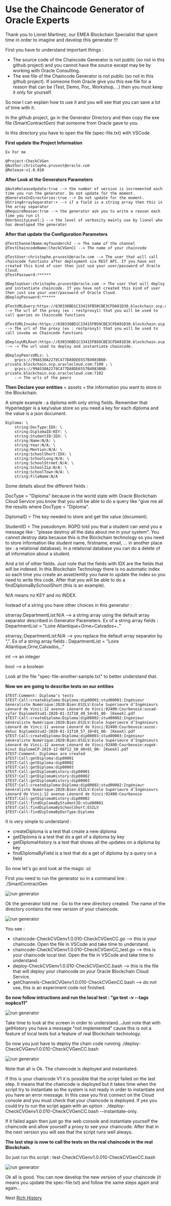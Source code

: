 # Use the Chaincode Generator of Oracle Experts

Thank you to Lionel Martinez, our EMEA Blockchain Specialist that spent time in order to imagine and develop this generator !!!

First you have to understand important things :

- The source code of the Chaincode Generator is not public (so not in this github project) and you cannot have the source except may be by working with Oracle Consulting. 
- The exe file of the Chaincode Generator is not public (so not in this github project). If someone from Oracle  give you this exe file for a reason that can be (Test, Demo, Poc, Workshop, ..) then you must keep it only for yourself. 

So now I can explain how to use it and you will see that you can save a lot of time with it.

In the github project, go in the Generator Directory and then copy the exe file (SmartContractGen) that someone from Oracle gave to you. 

In this directory you have to open the file (spec-file.txt) with VSCode

**First update the Project Information**

```
Ex For me 

@Project:CheckCVGen
@Author:christophe.pruvost@oracle.com
@Release:v1.0.010
```

**After Look at the Generators Parameters**

```
@AutoReleaseUpdate:true --> the number of version is incremented each time you run the generator. Do not update for the moment.
@GenerateInDirectories:true --> Do not update for the moment.
@StringArraySeparator:+ --> if a field is a string array then this is the array separator
@RequireReason:true --> the generator ask you to write a reason each time you run it
@VerbosityLevel:1 --> the level of verbosity mainly use by lionel who has developed the generator
```

**After that update the Configuration Parameters**

```
@TestChannelName:myfounderch2 --> The name of the channel
@TestChaincodeName:CheckCVGenCC --> The name of your chaincode

@TestUser:christophe.pruvost@oracle.com --> The user that will call chaincode functions after deployment via REST API. If you have not created this kind of user then just use your user/password of Oracle Cloud.
@TestPassword:******

@DeployUser:christophe.pruvost@oracle.com -> The user that will deploy and instantiate chaincode. If you have not created this kind of user then just use your user/password of Oracle Cloud.
@DeployPassword:******

@TestURLQuery:https://630336BD1C33415FB50CBE3CFDA91D30.blockchain.ocp.oraclecloud.com:443/restproxy1/bcsgw/rest/v1/transaction/query --> The url of the proxy (ex : restproxy1) that you will be used to call queries on Chaincode functions

@TestURLInvoke:https://630336BD1C33415FB50CBE3CFDA91D30.blockchain.ocp.oraclecloud.com:443/restproxy1/bcsgw/rest/v1/transaction/invocation --> The url of the proxy (ex : restproxy1) that you will be used to call invoke on Chaincode functions

@DeployURLRoot:https://630336BD1C33415FB50CBE3CFDA91D30.blockchain.ocp.oraclecloud.com:443 --> -> The url used to deploy and instantiate chaincode.

@DeployPeersURLs: \
    grpcs://99A530A2278C477DA9DE6557B4983B6B-private.blockchain.ocp.oraclecloud.com:7100 ; \
   	grpcs://99A530A2278C477DA9DE6557B4983B6B-private.blockchain.ocp.oraclecloud.com:7102
   	--> The urls of the peers
```

**Then Declare your entities**  = assets = the information you want to store in the Blockchain.

A simple example : a diploma with only string fields. Remember that Hyperledger is a key/value store so you need a key for each diploma and the value is a json document.

```
Diploma: \
    string:DocType:IDX: \
    string:DiplomaID:KEY: \	
    string:StudentID:IDX: \
    string:Name:N/A: \
    string:Year:N/A: \
    string:Mention:N/A: \
    string:SchoolShort:IDX: \
    string:SchoolLong:N/A: \	 
    string:SchoolStreet:N/A: \
    string:SchoolZip:N/A: \
    string:SchoolTown:N/A: \
    string:FileName:N/A
```

Some details about the different fields :

DocType = "Diploma" because in the world state with Oracle Blockchain Cloud Service you know that you will be able to do a query like "give me all the results where DocType = "Diploma".

DiplomaID = The key needed to store and get the value (document).

StudentID = The pseudonym. RGPD told you that a student can send you a message like : "please destroy all the data about me in your system". You cannot destroy data because this is the Blockchain technology so you need to store information like student name, firstname, email, ... in another place (ex : a relational database). In a relational database you can do a delete of all information about a student.

And a lot of other fields. Just note that the fields with IDX are the fields that will be indexed. In this Blockchain Technology there is no automatic index so each time you create an asset/entity you have to update the index so you need to write this code. After that you will be able to do a findDiplomaBySchoolShort (this is an example). 

N/A means no KEY and no INDEX.

Instead of a string you have other choices in this generator :

strarray:DepartmentList:N/A --> a string array using the default  array separator described in Generator Parameters. Ex of a string array fields : DepartmentList = "Loire Atlantique+Orne+Calvados+.."

strarray,:DepartmentList:N/A --> you replace the default array separator by ",".  Ex of a string array fields : DepartmentList = "Loire Atlantique,Orne,Calvados,.."

int --> an integer

bool --> a boolean

Look at the file "spec-file-another-sample.txt" to better understand that.

**Now we are going to describe tests on our entities** 

```
$TEST:Comment: Diploma's tests
$TEST:Call:createDiploma:Diploma:dip00001:stud00001:Ingénieur Généraliste Numérique:2020:Bien:ESILV:Ecole Supérieure d’Ingénieurs Léonard de Vinci:12 avenue Léonard de Vinci:92400:Courbevoie:xusad-vyfar DiplomeStud1-2020-01-31T10_49_54+01_00- [KeeeX].pdf
$TEST:Call:createDiploma:Diploma:dip00002:stud00002:Ingénieur Généraliste Numérique:2020:Bien:ESILV:Ecole Supérieure d’Ingénieurs Léonard de Vinci:11 avenue Léonard de Vinci:92400:Courbevoie:xozoc-dehuc DiplomeStud2-2020-01-31T10_57_10+01_00- [KeeeX].pdf
$TEST:Call:createDiploma:Diploma:dip00003:stud00003:Ingénieur Généraliste Numérique:2020:Bien:ESILV:Ecole Supérieure d’Ingénieurs Léonard de Vinci:12 avenue Léonard de Vinci:92400:Courbevoie:xogek-kinut DiplomeCP-2019-12-06T12_50_40+01_00- [KeeeX].pdf
$TEST:Comment: Diplomas are created
$TEST:Call:getDiploma:dip00001
$TEST:Call:getDiploma:dip00002
$TEST:Call:getDiploma:dip00003
$TEST:Call:getDiplomaHistory:dip00001
$TEST:Call:getDiplomaHistory:dip00002
$TEST:Call:getDiplomaHistory:dip00003
$TEST:Call:createDiploma:Diploma:dip00002:stud00002:Ingénieur Généraliste Numérique:2020:Bien:ESILV:Ecole Supérieure d’Ingénieurs Léonard de Vinci:12 avenue Léonard de Vinci:92400:Courbevoie
$TEST:Call:getDiplomaHistory:dip00002
$TEST:Call:findDiplomaByStudentID:stud00001
$TEST:Call:findDiplomaBySchoolShort:ESILV
$TEST:Call:findDiplomaByDocType:Diploma
```

It is very simple to understand :

- createDiploma is a test that create a new diploma
- getDiploma is a test that do a get of a diploma by key
- getDiplomaHistory is a test that shows all the updates on a diploma by key
- findDiplomaByField is a test that do a get of diploma by a query on a field

So now let's go and look at the magic :o)

First you need to run the generator so in a command line : ./SmartContractGen

![run generator](images/09-generator.png)

Ok the generator told me : Go to the new directory created. The name of the directory contains the new version of your chaincode.

![run generator](images/09-generator2.png)

You see :

- chaincode-CheckCVGenv1.0.010-CheckCVGenCC.go --> this is your chaincode. Open the file in VSCode and take time to understand.
- chaincode-CheckCVGenv1.0.010-CheckCVGenCC_test.go --> this is your chaincode local test. Open the file in VSCode and take time to understand.
- deploy-CheckCVGenv1.0.010-CheckCVGenCC.bash --> this is the file that will deploy your chaincode on your Oracle Blockchain Cloud Service.
- getChannels-CheckCVGenv1.0.010-CheckCVGenCC.bash --> do not use, this is an experiment code not finished.

**So now follow intructions and run the local test : "go test -v --tags nopkcs11"**

![run generator](images/09-generator3.png)

Take time to look at the screen in order to understand...Just note that with getHistory you have a message "not implemented" cause this is not a feature of local tests but a feature of real Blockchain technology.

So now you just have to deploy the chain code running ./deploy-CheckCVGenv1.0.010-CheckCVGenCC.bash

![run generator](images/09-generator4.png)

Note that all is Ok. The chaincode is deployed and instantiated. 

If this is your chaincode V1 it is possible that the script failed on the last step. It means that the chaincode is deployed but it takes time when the script try to instantiate so the system is not ready in order to instantiate and you have an error message. In this case you first connect on the Cloud console and you must check that your chaincode is deployed. If yes you could try to run the script again with an option : ./deploy-CheckCVGenv1.0.010-CheckCVGenCC.bash --instantiate-only.

If it failed again then just go the web console and instantiate yourself the chaincode and allow yourself a proxy to see your chaincode. After that in the next version you will see that the script runs well always.

**The last step is now to call the tests on the real chaincode in the real Blockchain.** 

So just run ths script : test-CheckCVGenv1.0.010-CheckCVGenCC.bash

![run generator](images/09-generator5.png)

Ok all is good. You can now develop the new version of your chaincode (it means you update the spec-file.txt) and follow the same steps again and again... 

Next [Rich History](09-richhistory.md)